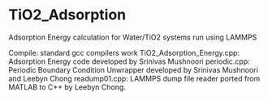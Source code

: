 # TiO2_Adsorption
Adsorption Energy calculation for Water/TiO2 systems run using LAMMPS


Compile: standard gcc compilers work
TiO2_Adsorption_Energy.cpp: Adsorption Energy code  developed by Srinivas Mushnoori
periodic.cpp: Periodic Boundary Condition Unwrapper developed by Srinivas Mushnoori and Leebyn Chong
readump01.cpp: LAMMPS dump file reader ported from MATLAB to C++ by Leebyn Chong.
